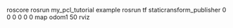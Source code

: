 roscore
rosrun my_pcl_tutorial example
rosrun tf staticransform_publisher 0 0 0 0 0 0 map odom1 50
rviz
